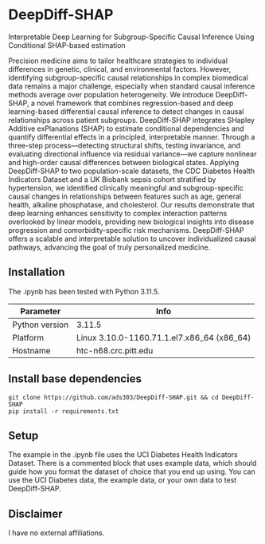 # DeepDiff-SHAP
Interpretable Deep Learning for Subgroup-Specific Causal Inference Using Conditional SHAP-based estimation

Precision medicine aims to tailor healthcare strategies to individual differences in genetic, clinical, and environmental factors. However, identifying subgroup-specific causal relationships in complex biomedical data remains a major challenge, especially when standard causal inference methods average over population heterogeneity. We introduce DeepDiff-SHAP, a novel framework that combines regression-based and deep learning-based differential causal inference to detect changes in causal relationships across patient subgroups. DeepDiff-SHAP integrates SHapley Additive exPlanations (SHAP) to estimate conditional dependencies and quantify differential effects in a principled, interpretable manner. Through a three-step process—detecting structural shifts, testing invariance, and evaluating directional influence via residual variance—we capture nonlinear and high-order causal differences between biological states. Applying DeepDiff-SHAP to two population-scale datasets, the CDC Diabetes Health Indicators Dataset and a UK Biobank sepsis cohort stratified by hypertension, we identified clinically meaningful and subgroup-specific causal changes in relationships between features such as age, general health, alkaline phosphatase, and cholesterol. Our results demonstrate that deep learning enhances sensitivity to complex interaction patterns overlooked by linear models, providing new biological insights into disease progression and comorbidity-specific risk mechanisms. DeepDiff-SHAP offers a scalable and interpretable solution to uncover individualized causal pathways, advancing the goal of truly personalized medicine.


## Installation
The .ipynb has been tested with Python 3.11.5. 

| Parameter            | Info                                                    |
|----------------|----------------------------------------------------------|
| Python version | 3.11.5                                                    |
| Platform       | Linux 3.10.0-1160.71.1.el7.x86_64 (x86_64)                 |
| Hostname       | htc-n68.crc.pitt.edu                                      |

## Install base dependencies
```
git clone https://github.com/ads303/DeepDiff-SHAP.git && cd DeepDiff-SHAP
pip install -r requirements.txt
```

## Setup
The example in the .ipynb file uses the UCI Diabetes Health Indicators Dataset. There is a commented block that uses example data, which should guide how you format the dataset of choice that you end up using. You can use the UCI Diabetes data, the example data, or your own data to test DeepDiff-SHAP.


## Disclaimer
I have no external affiliations. 

